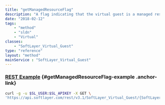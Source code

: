```yaml
---
title: "getManagedResourceFlag"
description: "A flag indicating that the virtual guest is a managed resource."
date: "2018-02-12"
tags:
    - "method"
    - "sldn"
    - "Virtual"
classes:
    - "SoftLayer_Virtual_Guest"
type: "reference"
layout: "method"
mainService : "SoftLayer_Virtual_Guest"
---
```


### [REST Example](#getManagedResourceFlag-example) <a href="/article/rest/"><i class="fas fa-question"></i></a> {#getManagedResourceFlag-example .anchor-link} 
```bash
curl -g -u $SL_USER:$SL_APIKEY -X GET \
'https://api.softlayer.com/rest/v3.1/SoftLayer_Virtual_Guest/{SoftLayer_Virtual_GuestID}/getManagedResourceFlag'
```
